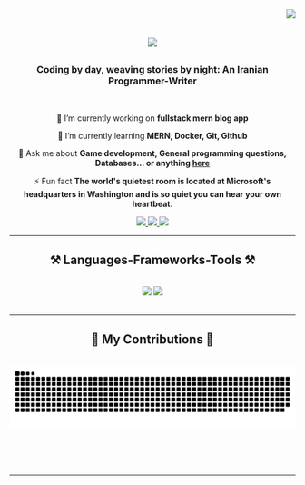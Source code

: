 <img align="right" src="https://visitor-badge.laobi.icu/badge?page_id=MahdiNoorzadeh.mahdinoorzadeh" />

<h1 align="center">
    <img src="https://readme-typing-svg.herokuapp.com/?font=Righteous&size=35&center=true&vCenter=true&width=500&height=70&duration=4000&lines=Hi+There!+👋;+I'm+Mahdi+Noorzadeh!;" />
</h1>

<h3 align="center">Coding by day, weaving stories by night: An Iranian Programmer-Writer</h3>

<br/>

<div align="center">
 
 🔭 I’m currently working on **fullstack mern blog app**
 
 🌱 I’m currently learning **MERN, Docker, Git, Github**

💬 Ask me about **Game development, General programming questions, Databases... or anything [here](https://github.com/MahdiNoorzadeh/mahdinoorzadeh/issues)**

⚡ Fun fact **The world's quietest room is located at Microsoft's headquarters in Washington and is so quiet you can hear your own heartbeat.**

 </div>

 <div align="center"> 
  <a href="mailto:mahdinoorzadeh1@gmail.com">
    <img src="https://img.shields.io/badge/Gmail-333333?style=for-the-badge&logo=gmail&logoColor=red" />
  </a>
  <a href="https://linkedin.com/in/mahdi-noorzadeh-7927a1218/" target="_blank">
    <img src="https://img.shields.io/badge/LinkedIn-0077B5?style=for-the-badge&logo=linkedin&logoColor=white" target="_blank" />
  </a>
  <a href="/" target="_blank">
     <img src="https://img.shields.io/badge/Portfolio-FF5722?style=for-the-badge&logo=todoist&logoColor=white" target="_blank" /> <!-- sqlite, safari, google-chrome are other good icon options -->
  </a>
</div>

<hr/>

<h2 align="center">⚒️ Languages-Frameworks-Tools ⚒️</h2>
<br/>
<div align="center">
    <img src="https://skillicons.dev/icons?i=bootstrap,html,vscode,visualstudio,github,tailwind,git,windows" />
    <img src="https://skillicons.dev/icons?i=cs,dotnet,javascript,mongodb,java,nextjs,mysql" /><br>
</div>

<br/>
<hr/>

<div align="center">
  <h2>🐍 My Contributions 🐍</h2>
  <br>
  <img alt="an snake eating my contributions animation" src="https://raw.githubusercontent.com/salesp07/salesp07/output/github-contribution-grid-snake.svg" />
  
  <br/><br/><br/>
</div>

<hr/>
